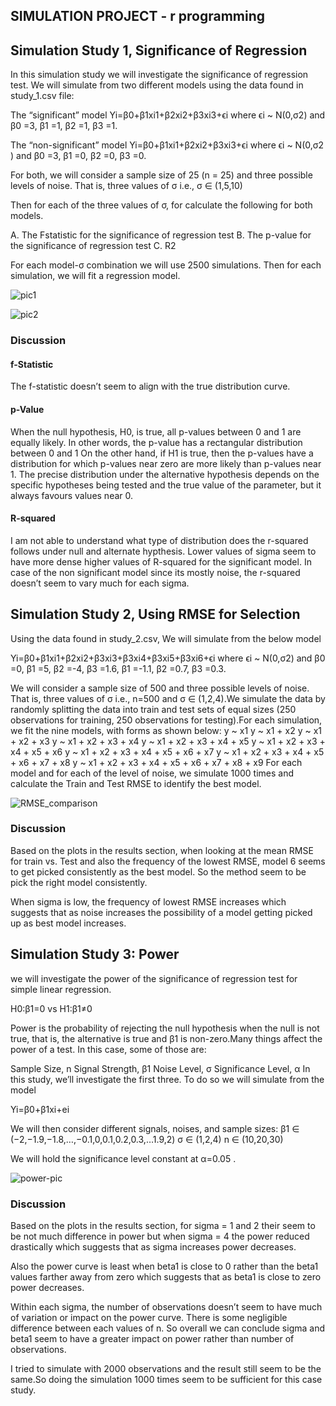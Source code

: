 ## SIMULATION PROJECT - r programming

## Simulation Study 1, Significance of Regression

In this simulation study we will investigate the significance of regression test. We will simulate from two different models using the data found in study_1.csv file:

The “significant” model 
Yi=β0+β1xi1+β2xi2+β3xi3+ϵi
where ϵi ~ N(0,σ2) and β0 =3, β1 =1, β2 =1, β3 =1.

The “non-significant” model
Yi=β0+β1xi1+β2xi2+β3xi3+ϵi
where ϵi
 ~ N(0,σ2
) and β0 =3, β1 =0, β2 =0, β3 =0.

For both, we will consider a sample size of 25 (n = 25) and three possible levels of noise. That is, three values of σ
 i.e., σ ∈ (1,5,10)

Then for each of the three values of σ, for calculate the following for both models.

A. The Fstatistic for the significance of regression test
B. The p-value for the significance of regression test
C. R2

For each model-σ combination we will use 2500 simulations. Then for each simulation, we will fit a regression model.

![pic1](https://github.com/bsathyamur/simulation_project_r_programming/blob/master/fstat-and-val-comp.png)

![pic2](https://github.com/bsathyamur/simulation_project_r_programming/blob/master/rsquared-comp.png)

### Discussion

#### f-Statistic 
The f-statistic doesn’t seem to align with the true distribution curve.
#### p-Value 
When the null hypothesis, H0, is true, all p-values between 0 and 1 are equally likely. In other words, the p-value has a rectangular distribution between 0 and 1
On the other hand, if H1 is true, then the p-values have a distribution for which p-values near zero are more likely than p-values near 1. The precise distribution under the alternative hypothesis depends on the specific hypotheses being tested and the true value of the parameter, but it always favours values near 0.
#### R-squared
I am not able to understand what type of distribution does the r-squared follows under null and alternate hypthesis. Lower values of sigma seem to have more dense higher values of R-squared for the significant model. In case of the non significant model since its mostly noise, the r-squared doesn’t seem to vary much for each sigma.

## Simulation Study 2, Using RMSE for Selection

Using the data found in study_2.csv, We will simulate from the below model

Yi=β0+β1xi1+β2xi2+β3xi3+β3xi4+β3xi5+β3xi6+ϵi where ϵi ~ N(0,σ2) and β0 =0, β1 =5, β2 =-4, β3 =1.6, β1 =-1.1, β2 =0.7, β3 =0.3.

We will consider a sample size of 500 and three possible levels of noise. That is, three values of σ i.e., n=500 and σ ∈ (1,2,4).We simulate the data by randomly splitting the data into train and test sets of equal sizes (250 observations for training, 250 observations for testing).For each simulation, we fit the nine models, with forms as shown below:
y ~ x1
y ~ x1 + x2
y ~ x1 + x2 + x3
y ~ x1 + x2 + x3 + x4
y ~ x1 + x2 + x3 + x4 + x5
y ~ x1 + x2 + x3 + x4 + x5 + x6
y ~ x1 + x2 + x3 + x4 + x5 + x6 + x7
y ~ x1 + x2 + x3 + x4 + x5 + x6 + x7 + x8
y ~ x1 + x2 + x3 + x4 + x5 + x6 + x7 + x8 + x9
For each model and for each of the level of noise, we simulate 1000 times and calculate the Train and Test RMSE to identify the best model.

![RMSE_comparison](https://github.com/bsathyamur/simulation_project_r_programming/blob/master/RMSE-comp.png)

### Discussion

Based on the plots in the results section, when looking at the mean RMSE for train vs. Test and also the frequency of the lowest RMSE, model 6 seems to get picked consistently as the best model. So the method seem to be pick the right model consistently.

When sigma is low, the frequency of lowest RMSE increases which suggests that as noise increases the possibility of a model getting picked up as best model increases.

## Simulation Study 3: Power

we will investigate the power of the significance of regression test for simple linear regression.

H0:β1=0 vs H1:β1≠0

Power is the probability of rejecting the null hypothesis when the null is not true, that is, the alternative is true and β1 is non-zero.Many things affect the power of a test. In this case, some of those are:

Sample Size, n
Signal Strength, β1
Noise Level, σ
Significance Level, α
In this study, we’ll investigate the first three. To do so we will simulate from the model

Yi=β0+β1xi+ei

We will then consider different signals, noises, and sample sizes:
β1 ∈ (−2,−1.9,−1.8,…,−0.1,0,0.1,0.2,0.3,…1.9,2)
σ ∈ (1,2,4)
n ∈ (10,20,30)

We will hold the significance level constant at α=0.05 . 

![power-pic](https://github.com/bsathyamur/simulation_project_r_programming/blob/master/power-comp1.png)

### Discussion

Based on the plots in the results section, for sigma = 1 and 2 their seem to be not much difference in power but when sigma = 4 the power reduced drastically which suggests that as sigma increases power decreases.

Also the power curve is least when beta1 is close to 0 rather than the beta1 values farther away from zero which suggests that as beta1 is close to zero power decreases.

Within each sigma, the number of observations doesn’t seem to have much of variation or impact on the power curve. There is some negligible difference between each values of n. So overall we can conclude sigma and beta1 seem to have a greater impact on power rather than number of observations.

I tried to simulate with 2000 observations and the result still seem to be the same.So doing the simulation 1000 times seem to be sufficient for this case study.
